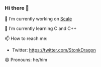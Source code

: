 ### Hi there 👋

🔭 I’m currently working on [Scale](https://github.com/StonkDragon/Scale)

🌱 I’m currently learning C and C++

📫 How to reach me: 
- Twitter: https://twitter.com/StonkDragon

😄 Pronouns: he/him
